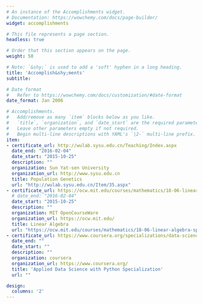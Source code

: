 ```yaml
---
# An instance of the Accomplishments widget.
# Documentation: https://wowchemy.com/docs/page-builder/
widget: accomplishments

# This file represents a page section.
headless: true

# Order that this section appears on the page.
weight: 50

# Note: `&shy;` is used to add a 'soft' hyphen in a long heading.
title: 'Accomplish&shy;ments'
subtitle:

# Date format
#   Refer to https://wowchemy.com/docs/customization/#date-format
date_format: Jan 2006

# Accomplishments.
#   Add/remove as many `item` blocks below as you like.
#   `title`, `organization`, and `date_start` are the required parameters.
#   Leave other parameters empty if not required.
#   Begin multi-line descriptions with YAML's `|2-` multi-line prefix.
item:
- certificate_url: http://wulab.sysu.edu.cn/Teaching/Index.aspx
  date_end: "2016-02-04"
  date_start: "2015-10-25"
  description: ""
  organization: Sun Yat-sen University
  organization_url: http://www.sysu.edu.cn
  title: Population Genetics
  url: "http://wulab.sysu.edu.cn/Item/35.aspx"
- certificate_url: https://ocw.mit.edu/courses/mathematics/18-06-linear-algebra-spring-2010/
  # date_end: "2016-02-04"
  date_start: "2015-10-25"
  description: ""
  organization: MIT OpenCourseWare
  organization_url: https://ocw.mit.edu/
  title: Linear Algebra
  url: "https://ocw.mit.edu/courses/mathematics/18-06-linear-algebra-spring-2010/"
- certificate_url: https://www.coursera.org/specializations/data-science-python
  date_end: ""
  date_start: ""
  description: ""
  organization: coursera
  organization_url: https://www.coursera.org/
  title: 'Applied Data Science with Python Specialization'
  url: ""

design:
  columns: '2' 
---
```

